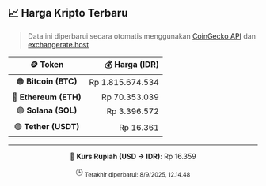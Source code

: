 

<!-- HARGA_KRIPTO -->
## 📈 Harga Kripto Terbaru

> Data ini diperbarui secara otomatis menggunakan [CoinGecko API](https://www.coingecko.com/) dan [exchangerate.host](https://exchangerate.host/)

<div align="center">

| 🪙 Token | 💰 Harga (IDR) |
|:------:|---------------:|
| 🟠 **Bitcoin (BTC)**   | Rp 1.815.674.534 |
| 🔵 **Ethereum (ETH)**  | Rp 70.353.039 |
| 🟣 **Solana (SOL)**    | Rp 3.396.572 |
| 🟢 **Tether (USDT)**   | Rp 16.361 |

---

💱 **Kurs Rupiah (USD → IDR)**: Rp 16.359

🕒 <sub>Terakhir diperbarui: 8/9/2025, 12.14.48</sub>

</div>
<!-- /HARGA_KRIPTO -->